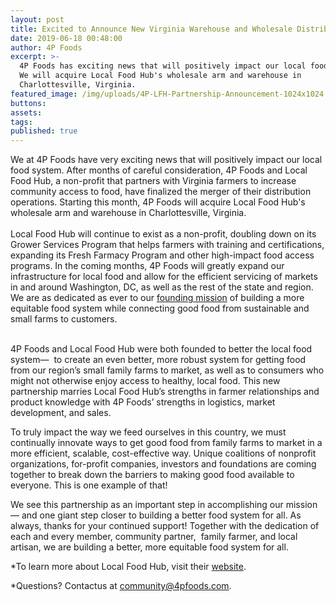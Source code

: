 ```yaml
---
layout: post
title: Excited to Announce New Virginia Warehouse and Wholesale Distribution
date: 2019-06-18 00:48:00
author: 4P Foods
excerpt: >-
  4P Foods has exciting news that will positively impact our local food system.
  We will acquire Local Food Hub's wholesale arm and warehouse in
  Charlottesville, Virginia.
featured_image: /img/uploads/4P-LFH-Partnership-Announcement-1024x1024.png
buttons:
assets:
tags:
published: true
---
```

<div class="editable">We at 4P Foods have very exciting news that will positively impact our local food system. After months of careful consideration, 4P Foods and Local Food Hub, a non-profit that partners with Virginia farmers to increase community access to food, have finalized the merger of their distribution operations. Starting this month, 4P Foods will acquire Local Food Hub's wholesale arm and warehouse in Charlottesville, Virginia.</div>

<div class="editable">&nbsp;</div>

<div class="editable">Local Food Hub will continue to exist as a non-profit, doubling down on its Grower Services Program that helps farmers with training and certifications, expanding its Fresh Farmacy Program and other high-impact food access programs. In the coming months, 4P Foods will greatly expand our infrastructure for<em> </em>local food and allow for the efficient servicing of markets in and around Washington, DC, as well as the rest of the state and region. We are as dedicated as ever to our <a href="/about/">founding mission</a>&nbsp;of building a more equitable food system while connecting good food from sustainable and small farms to customers.</div>

<div class="editable">&nbsp;</div>

<div class="editable"><p>4P Foods and Local Food Hub were both founded to better the local food system&mdash; &nbsp;to create an even better, more robust system for getting food from our region&rsquo;s small family farms to market, as well as to consumers who might not otherwise enjoy access to healthy, local food. This new partnership marries Local Food Hub&rsquo;s strengths in farmer relationships and product knowledge with 4P Foods&rsquo; strengths in logistics, market development, and sales.</p><p>To truly impact the way we feed ourselves in this country, we must continually innovate ways to get good food from family farms to market in a more efficient, scalable, cost-effective way. Unique coalitions of nonprofit organizations, for-profit companies, investors and foundations are coming together to break down the barriers to making good food available to everyone. This is one example of that!</p><p>We see this partnership as an important step in accomplishing our mission&mdash; and one giant step closer to building a better food system for all. As always, thanks for your continued support! Together with the dedication of each and every member, community partner,&nbsp; family farmer, and local artisan, we are building a better, more equitable food system for all.</p><p>*To learn more about Local Food Hub, visit their&nbsp;<a target="_blank" rel="noopener" href="https://www.localfoodhub.org/about-us/">website</a>.</p><p>*Questions? Contactus at&nbsp;<a href="mailto:community@4pfoods.com">community@4pfoods.com</a>.</p></div>